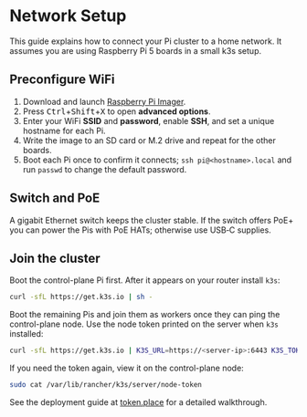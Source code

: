 # Network Setup

This guide explains how to connect your Pi cluster to a home network.
It assumes you are using Raspberry Pi 5 boards in a small k3s setup.

## Preconfigure WiFi

1. Download and launch [Raspberry Pi Imager](https://www.raspberrypi.com/software/).
2. Press <kbd>Ctrl</kbd>+<kbd>Shift</kbd>+<kbd>X</kbd> to open **advanced options**.
3. Enter your WiFi **SSID** and **password**, enable **SSH**, and set a unique hostname for each Pi.
4. Write the image to an SD card or M.2 drive and repeat for the other boards.
5. Boot each Pi once to confirm it connects; `ssh pi@<hostname>.local` and run `passwd` to change the default password.

## Switch and PoE

A gigabit Ethernet switch keeps the cluster stable. If the switch offers
PoE+ you can power the Pis with PoE HATs; otherwise use USB‑C supplies.

## Join the cluster

Boot the control-plane Pi first. After it appears on your router install
`k3s`:

```sh
curl -sfL https://get.k3s.io | sh -
```

Boot the remaining Pis and join them as workers once they can ping the
control-plane node. Use the node token printed on the server when `k3s` installed:

```sh
curl -sfL https://get.k3s.io | K3S_URL=https://<server-ip>:6443 K3S_TOKEN=<node-token> sh -
```

If you need the token again, view it on the control-plane node:

```sh
sudo cat /var/lib/rancher/k3s/server/node-token
```

See the deployment guide at
[token.place](https://github.com/futuroptimist/token.place) for a detailed
walkthrough.
